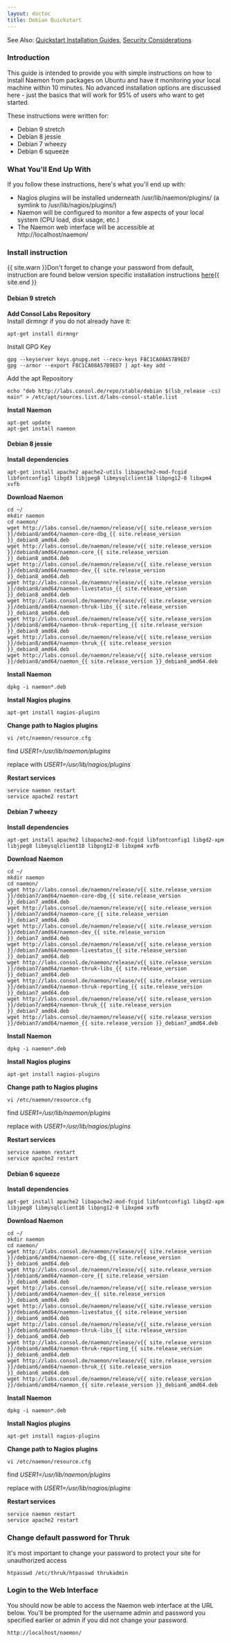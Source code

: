 ```yaml
---
layout: doctoc
title: Debian Quickstart
---
```

<span class="glyphicon glyphicon-arrow-right"></span> See Also: <a href="quickstart.html">Quickstart Installation Guides</a>, <a href="security.html">Security Considerations</a>

### Introduction

This guide is intended to provide you with simple instructions on how to install Naemon from packages on Ubuntu and have it monitoring your local machine within 10 minutes. No advanced installation options are discussed here - just the basics that will work for 95% of users who want to get started.

These instructions were written for:

* Debian 9 stretch
* Debian 8 jessie
* Debian 7 wheezy
* Debian 6 squeeze

### What You'll End Up With

If you follow these instructions, here's what you'll end up with:

<ul>
<li>Nagios plugins will be installed underneath /usr/lib/naemon/plugins/ (a symlink to /usr/lib/nagios/plugins/) </li>
<li>Naemon will be configured to monitor a few aspects of your local system (CPU load, disk usage, etc.)</li>
<li>The Naemon web interface will be accessible at http://localhost/naemon/</li>
</ul>

### Install instruction 

{{ site.warn }}Don't forget to change your password from default, instruction are found below version specific installation instructions <a href="#change_default_password_for_thruk">here</a>{{ site.end }}

#### Debian 9 stretch 

**Add Consol Labs Repository**  
Install dirmngr if you do not already have it:
```
apt-get install dirmngr
```
Install GPG Key
```
gpg --keyserver keys.gnupg.net --recv-keys F8C1CA08A57B9ED7
gpg --armor --export F8C1CA08A57B9ED7 | apt-key add -
```
Add the apt Repository
```
echo "deb http://labs.consol.de/repo/stable/debian $(lsb_release -cs) main" > /etc/apt/sources.list.d/labs-consol-stable.list
```
**Install Naemon**
```
apt-get update
apt-get install naemon
```


#### Debian 8 jessie

**Install dependencies**

```
apt-get install apache2 apache2-utils libapache2-mod-fcgid libfontconfig1 libgd3 libjpeg8 libmysqlclient18 libpng12-0 libxpm4 xvfb 
```

**Download Naemon**

```
cd ~/
mkdir naemon
cd naemon/
wget http://labs.consol.de/naemon/release/v{{ site.release_version }}/debian8/amd64/naemon-core-dbg_{{ site.release_version }}_debian8_amd64.deb
wget http://labs.consol.de/naemon/release/v{{ site.release_version }}/debian8/amd64/naemon-core_{{ site.release_version }}_debian8_amd64.deb
wget http://labs.consol.de/naemon/release/v{{ site.release_version }}/debian8/amd64/naemon-dev_{{ site.release_version }}_debian8_amd64.deb
wget http://labs.consol.de/naemon/release/v{{ site.release_version }}/debian8/amd64/naemon-livestatus_{{ site.release_version }}_debian8_amd64.deb
wget http://labs.consol.de/naemon/release/v{{ site.release_version }}/debian8/amd64/naemon-thruk-libs_{{ site.release_version }}_debian8_amd64.deb
wget http://labs.consol.de/naemon/release/v{{ site.release_version }}/debian8/amd64/naemon-thruk-reporting_{{ site.release_version }}_debian8_amd64.deb
wget http://labs.consol.de/naemon/release/v{{ site.release_version }}/debian8/amd64/naemon-thruk_{{ site.release_version }}_debian8_amd64.deb
wget http://labs.consol.de/naemon/release/v{{ site.release_version }}/debian8/amd64/naemon_{{ site.release_version }}_debian8_amd64.deb
```

**Install Naemon**

```
dpkg -i naemon*.deb
```

**Install Nagios plugins**

```
apt-get install nagios-plugins
```

**Change path to Nagios plugins**

```
vi /etc/naemon/resource.cfg 
```
find *$USER1$=/usr/lib/naemon/plugins*

replace with *$USER1$=/usr/lib/nagios/plugins*

**Restart services**

```
service naemon restart
service apache2 restart
```

#### Debian 7 wheezy 

**Install dependencies**

```
apt-get install apache2 libapache2-mod-fcgid libfontconfig1 libgd2-xpm libjpeg8 libmysqlclient18 libpng12-0 libxpm4 xvfb 
```

**Download Naemon**

```
cd ~/
mkdir naemon
cd naemon/
wget http://labs.consol.de/naemon/release/v{{ site.release_version }}/debian7/amd64/naemon-core-dbg_{{ site.release_version }}_debian7_amd64.deb
wget http://labs.consol.de/naemon/release/v{{ site.release_version }}/debian7/amd64/naemon-core_{{ site.release_version }}_debian7_amd64.deb
wget http://labs.consol.de/naemon/release/v{{ site.release_version }}/debian7/amd64/naemon-dev_{{ site.release_version }}_debian7_amd64.deb
wget http://labs.consol.de/naemon/release/v{{ site.release_version }}/debian7/amd64/naemon-livestatus_{{ site.release_version }}_debian7_amd64.deb
wget http://labs.consol.de/naemon/release/v{{ site.release_version }}/debian7/amd64/naemon-thruk-libs_{{ site.release_version }}_debian7_amd64.deb
wget http://labs.consol.de/naemon/release/v{{ site.release_version }}/debian7/amd64/naemon-thruk-reporting_{{ site.release_version }}_debian7_amd64.deb
wget http://labs.consol.de/naemon/release/v{{ site.release_version }}/debian7/amd64/naemon-thruk_{{ site.release_version }}_debian7_amd64.deb
wget http://labs.consol.de/naemon/release/v{{ site.release_version }}/debian7/amd64/naemon_{{ site.release_version }}_debian7_amd64.deb
```

**Install Naemon**

```
dpkg -i naemon*.deb
```

**Install Nagios plugins**

```
apt-get install nagios-plugins
```

**Change path to Nagios plugins**

```
vi /etc/naemon/resource.cfg 
```
find *$USER1$=/usr/lib/naemon/plugins*

replace with *$USER1$=/usr/lib/nagios/plugins*

**Restart services**

```
service naemon restart
service apache2 restart
```


#### Debian 6 squeeze 

**Install dependencies**

```
apt-get install apache2 libapache2-mod-fcgid libfontconfig1 libgd2-xpm libjpeg8 libmysqlclient16 libpng12-0 libxpm4 xvfb 
```

**Download Naemon**

```
cd ~/
mkdir naemon
cd naemon/
wget http://labs.consol.de/naemon/release/v{{ site.release_version }}/debian6/amd64/naemon-core-dbg_{{ site.release_version }}_debian6_amd64.deb
wget http://labs.consol.de/naemon/release/v{{ site.release_version }}/debian6/amd64/naemon-core_{{ site.release_version }}_debian6_amd64.deb
wget http://labs.consol.de/naemon/release/v{{ site.release_version }}/debian6/amd64/naemon-dev_{{ site.release_version }}_debian6_amd64.deb
wget http://labs.consol.de/naemon/release/v{{ site.release_version }}/debian6/amd64/naemon-livestatus_{{ site.release_version }}_debian6_amd64.deb
wget http://labs.consol.de/naemon/release/v{{ site.release_version }}/debian6/amd64/naemon-thruk-libs_{{ site.release_version }}_debian6_amd64.deb
wget http://labs.consol.de/naemon/release/v{{ site.release_version }}/debian6/amd64/naemon-thruk-reporting_{{ site.release_version }}_debian6_amd64.deb
wget http://labs.consol.de/naemon/release/v{{ site.release_version }}/debian6/amd64/naemon-thruk_{{ site.release_version }}_debian6_amd64.deb
wget http://labs.consol.de/naemon/release/v{{ site.release_version }}/debian6/amd64/naemon_{{ site.release_version }}_debian6_amd64.deb
```

**Install Naemon**

```
dpkg -i naemon*.deb
```

**Install Nagios plugins**

```
apt-get install nagios-plugins
```

**Change path to Nagios plugins**

```
vi /etc/naemon/resource.cfg 
```
find *$USER1$=/usr/lib/naemon/plugins*

replace with *$USER1$=/usr/lib/nagios/plugins*

**Restart services**

```
service naemon restart
service apache2 restart
```

### Change default password for Thruk

It's most important to change your password to protect your site for unauthorized access

```
htpasswd /etc/thruk/htpasswd thrukadmin
```

### Login to the Web Interface

You should now be able to access the Naemon web interface at the URL below.  You'll be prompted for the username admin and password you specified earlier or admin if you did not change your password.

```
http://localhost/naemon/
```

